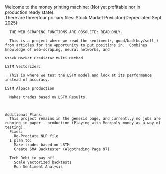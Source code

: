 Welcome to the money printing machine: (Not yet profitable nor in production ready state).  
  There are three/four primary files: 
    Stock Market Predictor:(Depreciated Sept 2025): 
    
      THE WEB SCRAPING FUNCTIONS ARE OBSOLETE: READ ONLY. 
      
      This is a project where we read the sentiments, good/bad(buy/sell,) from articles for the opportunity to put positions in.  Combines knowledge of web-scraping, neural networks, and 
      
    Stock Market Predictor Multi-Method
    
    LSTM Vectorizer:
    
      This is where we test the LSTM model and look at its performance instead of accuracy. 
      
    LSTM Alpaca production: 
    
      Makes trades based on LSTM Results



    Additional Plans: 
      This project remains in the genesis page, and currentl,y no jobs are running in paper - production (Playing with Monopoly money as a way of testing). 
      Fixes: 
        Re-Preciate NLP file
      I plan to: 
        Make trades based on LSTM
        Create SMA Backtester (Algotrading Page 97)
        
      Tech Debt to pay off: 
        Scale Vectorized backtests 
        Run Sentiment Analysis
        
